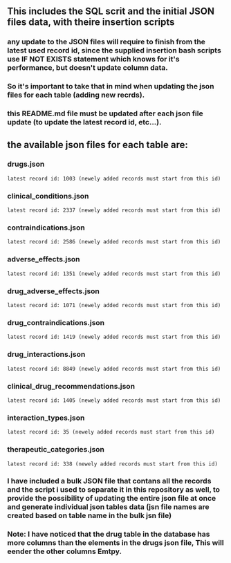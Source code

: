 ## This includes the SQL scrit and the initial JSON files data, with theire insertion scripts
### any update to the JSON files will require to finish from the latest used record id, since the supplied insertion bash scripts use IF NOT EXISTS statement which knows for it's performance, but doesn't update column data.
### So it's important to take that in mind when updating the json files for each table (adding new recrds).
### this README.md file must be updated after each json file update (to update the latest record id, etc...).

## the available json files for each table are:
### drugs.json
    latest record id: 1003 (newely added records must start from this id)
### clinical_conditions.json
    latest record id: 2337 (newely added records must start from this id)
### contraindications.json
    latest record id: 2586 (newely added records must start from this id)
### adverse_effects.json
    latest record id: 1351 (newely added records must start from this id)
### drug_adverse_effects.json
    latest record id: 1071 (newely added records must start from this id)
### drug_contraindications.json
    latest record id: 1419 (newely added records must start from this id)
### drug_interactions.json
    latest record id: 8849 (newely added records must start from this id)
### clinical_drug_recommendations.json
    latest record id: 1405 (newely added records must start from this id)
### interaction_types.json
    latest record id: 35 (newely added records must start from this id)
### therapeutic_categories.json
    latest record id: 338 (newely added records must start from this id)

### I have included a bulk JSON file that contans all the records and the script i used to separate it in this repository as well, to provide the possibility of updating the entire json file at once and generate individual json tables data (jsn file names are created based on table name in the bulk jsn file)
### Note: I have noticed that the drug table in the database has more columns than the elements in the drugs json file, This will eender the other columns Emtpy. 